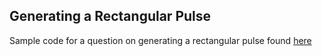## Generating a Rectangular Pulse
Sample code for a question on generating a rectangular pulse found [here](https://www.quora.com/How-do-I-generate-a-rectangular-pulse-in-MATLAB-2015b-Im-getting-errors)